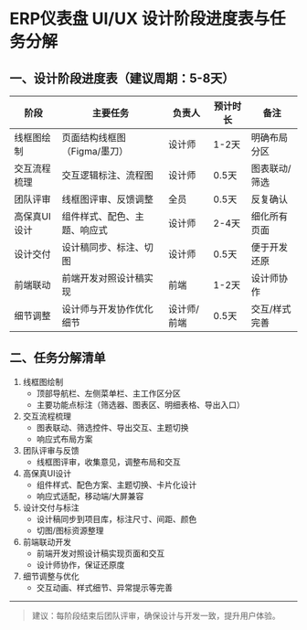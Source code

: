 # ERP仪表盘 UI/UX 设计阶段进度表与任务分解

## 一、设计阶段进度表（建议周期：5-8天）

| 阶段            | 主要任务                         | 负责人   | 预计时长 | 备注           |
|-----------------|----------------------------------|----------|----------|----------------|
| 线框图绘制      | 页面结构线框图（Figma/墨刀）     | 设计师   | 1-2天    | 明确布局分区    |
| 交互流程梳理    | 交互逻辑标注、流程图             | 设计师   | 0.5天    | 图表联动/筛选   |
| 团队评审        | 线框图评审、反馈调整             | 全员     | 0.5天    | 反复确认        |
| 高保真UI设计    | 组件样式、配色、主题、响应式      | 设计师   | 2-4天    | 细化所有页面    |
| 设计交付        | 设计稿同步、标注、切图           | 设计师   | 0.5天    | 便于开发还原    |
| 前端联动        | 前端开发对照设计稿实现            | 前端     | 1-2天    | 设计师协作      |
| 细节调整        | 设计师与开发协作优化细节          | 设计师/前端 | 0.5天  | 交互/样式完善   |

## 二、任务分解清单

1. 线框图绘制
   - 顶部导航栏、左侧菜单栏、主工作区分区
   - 主要功能点标注（筛选器、图表区、明细表格、导出入口）
2. 交互流程梳理
   - 图表联动、筛选控件、导出交互、主题切换
   - 响应式布局方案
3. 团队评审与反馈
   - 线框图评审，收集意见，调整布局和交互
4. 高保真UI设计
   - 组件样式、配色方案、主题切换、卡片化设计
   - 响应式适配，移动端/大屏兼容
5. 设计交付与标注
   - 设计稿同步到项目库，标注尺寸、间距、颜色
   - 切图/图标资源整理
6. 前端联动开发
   - 前端开发对照设计稿实现页面和交互
   - 设计师协作，保证还原度
7. 细节调整与优化
   - 交互动画、样式细节、异常提示等完善

---

> 建议：每阶段结束后团队评审，确保设计与开发一致，提升用户体验。
